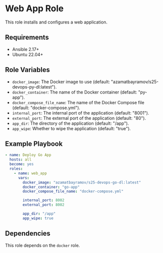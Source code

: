 # Web App Role

This role installs and configures a web application.

## Requirements

- Ansible 2.17+
- Ubuntu 22.04+

## Role Variables

- `docker_image`: The Docker image to use (default: "azamatbayramov/s25-devops-py-dl:latest").
- `docker_container`: The name of the Docker container (default: "py-app").
- `docker_compose_file_name`: The name of the Docker Compose file (default: "docker-compose.yml").
- `internal_port`: The internal port of the application (default: "8001").
- `external_port`: The external port of the application (default: "80").
- `app_dir`: The directory of the application (default: "/app").
- `app_wipe`: Whether to wipe the application (default: "true").

## Example Playbook

```yaml
- name: Deploy Go App
  hosts: all
  become: yes
  roles:
    - name: web_app
      vars:
        docker_image: "azamatbayramov/s25-devops-go-dl:latest"
        docker_container: "go-app"
        docker_compose_file_name: "docker-compose.yml"

        internal_port: 8002
        external_port: 8002

        app_dir: "/app"
        app_wipe: true
```

## Dependencies

This role depends on the `docker` role.
